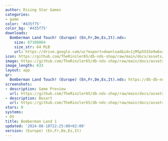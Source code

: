 ```yaml
---
author: Rising Star Games
categories:
- game
color: '#435f75'
color_bg: '#435f75'
downloads:
  Bomberman Land Touch! (Europe) (En,Fr,De,Es,It).nds:
    size: 67108864
    size_str: 64 MiB
    url: https://drive.google.com/uc?export=download&id=1jMSp5SS5o9w6x4cBwcTn8SdmpbU9vzgP
icon: https://github.com/TheRinzler65/db-nds-shop/raw/main/docs/assets/images/icons/bombermanland1.png
image: https://github.com/TheRinzler65/db-nds-shop/raw/main/docs/assets/images/icons/bombermanland1.png
image_length: 633
layout: app
qr:
  Bomberman Land Touch! (Europe) (En,Fr,De,Es,It).nds: https://db-db-nds-shop.netlify.app/assets/images/qr/bomberman-land-touch-europe-enfrdeesit-nds.png
screenshots:
- description: Game Preview
  url: https://github.com/TheRinzler65/db-nds-shop/raw/main/docs/assets/images/screenshots/bombermanland1/bombermanland1.png
- description: Boxart
  url: https://github.com/TheRinzler65/db-nds-shop/raw/main/docs/assets/images/boxart/Bomberman%20Land%20Touch!%20(Europe)%20(En%2CFr%2CDe%2CEs%2CIt).nds.png
stars: 0
systems:
- DS
title: Bomberman Land 1
updated: '2024-08-18T22:25:00+02:00'
version: (Europe) (En,Fr,De,Es,It)
---
```

